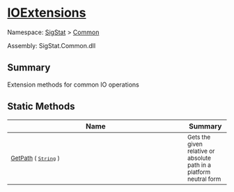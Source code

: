 # [IOExtensions](./IOExtensions.md)

Namespace: [SigStat]() > [Common](./README.md)

Assembly: SigStat.Common.dll

## Summary
Extension methods for common IO operations

## Static Methods

| Name | Summary | 
| --- | --- | 
| <div style ="width:390px"><sub>[GetPath](./Methods/IOExtensions-100663399.md) ( [`String`](https://docs.microsoft.com/en-us/dotnet/api/System.String) )</sub></div>| <sub>Gets the given relative or absolute path in a platform neutral form</sub></div>| <br>


